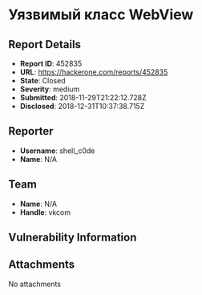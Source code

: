 # Уязвимый класс WebView

## Report Details
- **Report ID**: 452835
- **URL**: https://hackerone.com/reports/452835
- **State**: Closed
- **Severity**: medium
- **Submitted**: 2018-11-29T21:22:12.728Z
- **Disclosed**: 2018-12-31T10:37:38.715Z

## Reporter
- **Username**: shell_c0de
- **Name**: N/A

## Team
- **Name**: N/A
- **Handle**: vkcom

## Vulnerability Information


## Attachments
No attachments

